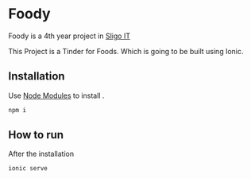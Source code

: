 # Foody

Foody is a 4th year project in [Sligo IT](https://www.itsligo.ie/) 

This Project is a Tinder for Foods. Which is going to be built using Ionic.

## Installation
Use [Node Modules](https://nodejs.org/api/modules.html) to install .
```bash
npm i
```
## How to run
After the installation 
```bash
ionic serve
```


